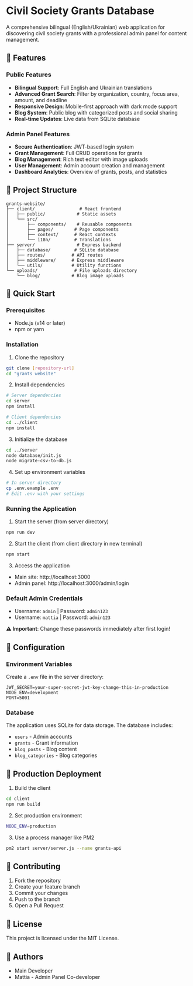# Civil Society Grants Database

A comprehensive bilingual (English/Ukrainian) web application for discovering civil society grants with a professional admin panel for content management.

## 🌟 Features

### Public Features
- **Bilingual Support**: Full English and Ukrainian translations
- **Advanced Grant Search**: Filter by organization, country, focus area, amount, and deadline
- **Responsive Design**: Mobile-first approach with dark mode support
- **Blog System**: Public blog with categorized posts and social sharing
- **Real-time Updates**: Live data from SQLite database

### Admin Panel Features
- **Secure Authentication**: JWT-based login system
- **Grant Management**: Full CRUD operations for grants
- **Blog Management**: Rich text editor with image uploads
- **User Management**: Admin account creation and management
- **Dashboard Analytics**: Overview of grants, posts, and statistics

## 📁 Project Structure

```
grants-website/
├── client/                 # React frontend
│   ├── public/            # Static assets
│   └── src/
│       ├── components/    # Reusable components
│       ├── pages/        # Page components
│       ├── context/      # React contexts
│       └── i18n/         # Translations
├── server/                # Express backend
│   ├── database/         # SQLite database
│   ├── routes/          # API routes
│   ├── middleware/      # Express middleware
│   └── utils/           # Utility functions
└── uploads/              # File uploads directory
    └── blog/            # Blog image uploads
```

## 🚀 Quick Start

### Prerequisites
- Node.js (v14 or later)
- npm or yarn

### Installation

1. Clone the repository
```bash
git clone [repository-url]
cd "grants website"
```

2. Install dependencies
```bash
# Server dependencies
cd server
npm install

# Client dependencies
cd ../client
npm install
```

3. Initialize the database
```bash
cd ../server
node database/init.js
node migrate-csv-to-db.js
```

4. Set up environment variables
```bash
# In server directory
cp .env.example .env
# Edit .env with your settings
```

### Running the Application

1. Start the server (from server directory)
```bash
npm run dev
```

2. Start the client (from client directory in new terminal)
```bash
npm start
```

3. Access the application
- Main site: http://localhost:3000
- Admin panel: http://localhost:3000/admin/login

### Default Admin Credentials
- Username: `admin` | Password: `admin123`
- Username: `mattia` | Password: `admin123`

**⚠️ Important**: Change these passwords immediately after first login!

## 🔧 Configuration

### Environment Variables

Create a `.env` file in the server directory:

```env
JWT_SECRET=your-super-secret-jwt-key-change-this-in-production
NODE_ENV=development
PORT=5001
```

### Database

The application uses SQLite for data storage. The database includes:
- `users` - Admin accounts
- `grants` - Grant information  
- `blog_posts` - Blog content
- `blog_categories` - Blog categories

## 🚢 Production Deployment

1. Build the client
```bash
cd client
npm run build
```

2. Set production environment
```bash
NODE_ENV=production
```

3. Use a process manager like PM2
```bash
pm2 start server/server.js --name grants-api
```

## 🤝 Contributing

1. Fork the repository
2. Create your feature branch
3. Commit your changes
4. Push to the branch
5. Open a Pull Request

## 📝 License

This project is licensed under the MIT License.

## 👥 Authors

- Main Developer
- Mattia - Admin Panel Co-developer
